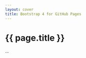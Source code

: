 ```yaml
---
layout: cover
title: Bootstrap 4 for GitHub Pages
---
```


<h1 class="display-1">{{ page.title }}</h1>
<p>...</p>
